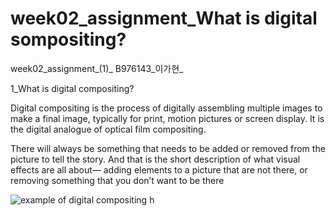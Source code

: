 # week02_assignment_What is digital sompositing?
week02_assignment_(1)_ B976143_이가현_ 

1_What is digital compositing?

Digital compositing is the process of digitally assembling multiple images to make a final image, 
typically for print, motion pictures or screen display. It is the digital analogue of optical film compositing.

There will always be something that needs to be added or removed from the picture to tell the story.
And that is the short description of what visual effects are all about— adding elements to a picture that are not there,
or removing something that you don’t want to be there

![example of digital compositing](http://www.animationboss.net/wp-content/uploads/2018/03/Wonder_Women_VFX.jpg)
h

